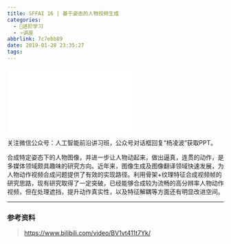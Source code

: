 ```yaml
---
title: SFFAI 16 | 基于姿态的人物视频生成
categories:
  - 🌙进阶学习
  - ⭐讲座
abbrlink: 7c7ebb89
date: 2019-01-28 23:35:27
tags:
---
```


<iframe src="//player.bilibili.com/player.html?aid=41930434&bvid=BV1vt411t7Yk&cid=73612456&p=1" scrolling="no" border="0" frameborder="no" framespacing="0" allowfullscreen="true"> </iframe>

关注微信公众号：人工智能前沿讲习班，公众号对话框回复“杨凌波”获取PPT。

合成特定姿态下的人物图像，并进一步让人物动起来，做出逼真，连贯的动作，是多媒体领域颇具趣味的研究方向。近年来，图像生成及图像翻译领域快速发展，为人物动作视频合成问题提供了有效的实现路径。利用骨架+纹理特征合成视频帧的研究思路，现有研究取得了一定突破，已经能够合成较为流畅的高分辨率人物动作视频，但在处理遮挡，提升动作真实性，以及特征解耦等方面还有明显改进空间。

<!--more-->

***

### 参考资料

> <https://www.bilibili.com/video/BV1vt411t7Yk/>
